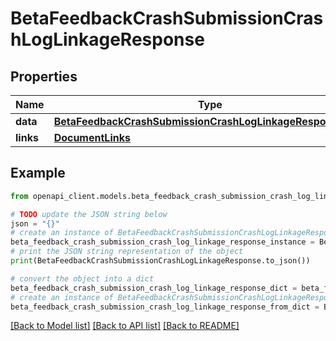 # BetaFeedbackCrashSubmissionCrashLogLinkageResponse


## Properties

Name | Type | Description | Notes
------------ | ------------- | ------------- | -------------
**data** | [**BetaFeedbackCrashSubmissionCrashLogLinkageResponseData**](BetaFeedbackCrashSubmissionCrashLogLinkageResponseData.md) |  | 
**links** | [**DocumentLinks**](DocumentLinks.md) |  | 

## Example

```python
from openapi_client.models.beta_feedback_crash_submission_crash_log_linkage_response import BetaFeedbackCrashSubmissionCrashLogLinkageResponse

# TODO update the JSON string below
json = "{}"
# create an instance of BetaFeedbackCrashSubmissionCrashLogLinkageResponse from a JSON string
beta_feedback_crash_submission_crash_log_linkage_response_instance = BetaFeedbackCrashSubmissionCrashLogLinkageResponse.from_json(json)
# print the JSON string representation of the object
print(BetaFeedbackCrashSubmissionCrashLogLinkageResponse.to_json())

# convert the object into a dict
beta_feedback_crash_submission_crash_log_linkage_response_dict = beta_feedback_crash_submission_crash_log_linkage_response_instance.to_dict()
# create an instance of BetaFeedbackCrashSubmissionCrashLogLinkageResponse from a dict
beta_feedback_crash_submission_crash_log_linkage_response_from_dict = BetaFeedbackCrashSubmissionCrashLogLinkageResponse.from_dict(beta_feedback_crash_submission_crash_log_linkage_response_dict)
```
[[Back to Model list]](../README.md#documentation-for-models) [[Back to API list]](../README.md#documentation-for-api-endpoints) [[Back to README]](../README.md)


